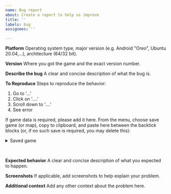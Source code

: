 ```yaml
---
name: Bug report
about: Create a report to help us improve
title: ''
labels: bug
assignees: ''

---
```


**Platform**
Operating system type, major version (e.g. Android "Oreo", Ubuntu 20.04,...), architecture (64/32 bit).

**Version**
Where you got the game and the exact version number.

**Describe the bug**
A clear and concise description of what the bug is.

**To Reproduce**
Steps to reproduce the behavior:
1. Go to '...'
2. Click on '....'
3. Scroll down to '....'
4. See error

If game data is required, please add it here. From the menu, choose save game (or map), copy to clipboard, and paste here between the backtick blocks (or, if no such save is required, you may delete this):
<details><summary>Saved game</summary>

```
```
</details>

 
 

**Expected behavior**
A clear and concise description of what you expected to happen.

**Screenshots**
If applicable, add screenshots to help explain your problem.

**Additional context**
Add any other context about the problem here.

